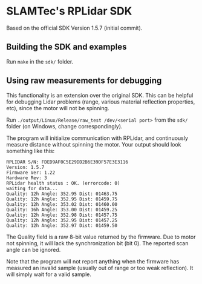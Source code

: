# SLAMTec's RPLidar SDK

Based on the official SDK Version 1.5.7 (initial commit).

## Building the SDK and examples

Run ```make``` in the ```sdk/``` folder.

## Using raw measurements for debugging

This functionality is an extension over the original SDK. This can be helpful for debugging Lidar problems (range, various material reflection properties, etc), since the motor will not be spinning.

Run ```./output/Linux/Release/raw_test /dev/<serial port>``` from the ```sdk/``` folder (on Windows, change correspondingly).

The program will initialize communication with RPLidar, and continuously measure distance without spinning the motor. Your output should look something like this:
```
RPLIDAR S/N: FDED9AF0C5E29DD2B6E39DF57E3E3116
Version: 1.5.7
Firmware Ver: 1.22
Hardware Rev: 3
RPLidar health status : OK. (errorcode: 0)
waiting for data...
Quality: 12h Angle: 352.95 Dist: 01463.75 
Quality: 12h Angle: 352.95 Dist: 01459.75 
Quality: 12h Angle: 353.02 Dist: 01460.00 
Quality: 16h Angle: 353.00 Dist: 01459.25 
Quality: 12h Angle: 352.98 Dist: 01457.75 
Quality: 12h Angle: 352.95 Dist: 01457.25 
Quality: 12h Angle: 352.97 Dist: 01459.50 
```

The Quality field is a raw 8-bit value returned by the firmware. Due to motor not spinning, it will lack the synchronization bit (bit 0). The reported scan angle can be ignored.

Note that the program will not report anything when the firmware has measured an invalid sample (usually out of range or too weak reflection). It will simply wait for a valid sample.
